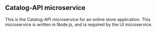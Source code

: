 ## Catalog-API microservice

This is the Catalog-API microservice for an online store application. This microservice is written in Node.js, and is required by the UI microservice.
